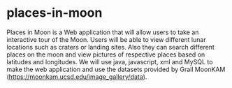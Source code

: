 places-in-moon
==============

Places in Moon is a Web application that will allow users to take an interactive tour of the Moon. Users will be able to view different lunar locations such as craters or landing sites. Also they can search different places on the moon and view pictures of respective places based on latitudes and longitudes. We will use java, javascript, xml and MySQL to make the web application and use the datasets provided by Grail MoonKAM (https://moonkam.ucsd.edu/image_gallery/data).
